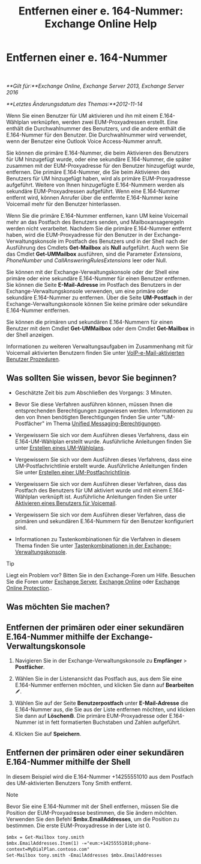 ﻿---
title: 'Entfernen einer e. 164-Nummer: Exchange Online Help'
TOCTitle: Entfernen einer e. 164-Nummer
ms:assetid: 17941918-7dc5-41a0-b540-09f2f907362b
ms:mtpsurl: https://technet.microsoft.com/de-de/library/JJ662759(v=EXCHG.150)
ms:contentKeyID: 50554783
ms.date: 05/23/2018
mtps_version: v=EXCHG.150
ms.translationtype: MT
---

# Entfernen einer e. 164-Nummer

 

_**Gilt für:**Exchange Online, Exchange Server 2013, Exchange Server 2016_

_**Letztes Änderungsdatum des Themas:**2012-11-14_

Wenn Sie einen Benutzer für UM aktivieren und ihn mit einem E.164-Wählplan verknüpfen, werden zwei EUM-Proxyadressen erstellt. Eine enthält die Durchwahlnummer des Benutzers, und die andere enthält die E.164-Nummer für den Benutzer. Die Durchwahlnummer wird verwendet, wenn der Benutzer eine Outlook Voice Access-Nummer anruft.

Sie können die primäre E.164-Nummer, die beim Aktivieren des Benutzers für UM hinzugefügt wurde, oder eine sekundäre E.164-Nummer, die später zusammen mit der EUM-Proxyadresse für den Benutzer hinzugefügt wurde, entfernen. Die primäre E.164-Nummer, die Sie beim Aktivieren des Benutzers für UM hinzugefügt haben, wird als primäre EUM-Proxyadresse aufgeführt. Weitere von Ihnen hinzugefügte E.164-Nummern werden als sekundäre EUM-Proxyadressen aufgeführt. Wenn eine E.164-Nummer entfernt wird, können Anrufer über die entfernte E.164-Nummer keine Voicemail mehr für den Benutzer hinterlassen.

Wenn Sie die primäre E.164-Nummer entfernen, kann UM keine Voicemail mehr an das Postfach des Benutzers senden, und Mailboxansageregeln werden nicht verarbeitet. Nachdem Sie die primäre E.164-Nummer entfernt haben, wird die EUM-Proxyadresse für den Benutzer in der Exchange-Verwaltungskonsole im Postfach des Benutzers und in der Shell nach der Ausführung des Cmdlets **Get-Mailbox** als **Null** aufgeführt. Auch wenn Sie das Cmdlet **Get-UMMailbox** ausführen, sind die Parameter *Extensions*, *PhoneNumber* und *CallAnsweringRulesExtensions* leer oder Null.

Sie können mit der Exchange-Verwaltungskonsole oder der Shell eine primäre oder eine sekundäre E.164-Nummer für einen Benutzer entfernen. Sie können die Seite **E-Mail-Adresse** im Postfach des Benutzers in der Exchange-Verwaltungskonsole verwenden, um eine primäre oder sekundäre E.164-Nummer zu entfernen. Über die Seite **UM-Postfach** in der Exchange-Verwaltungskonsole können Sie keine primäre oder sekundäre E.164-Nummer entfernen.

Sie können die primären und sekundären E.164-Nummern für einen Benutzer mit dem Cmdlet **Get-UMMailbox** oder dem Cmdlet **Get-Mailbox** in der Shell anzeigen.

Informationen zu weiteren Verwaltungsaufgaben im Zusammenhang mit für Voicemail aktivierten Benutzern finden Sie unter [VoIP-e-Mail-aktivierten Benutzer Prozeduren](voice-mail-enabled-user-procedures-exchange-2013-help.md).

## Was sollten Sie wissen, bevor Sie beginnen?

  - Geschätzte Zeit bis zum Abschließen des Vorgangs: 3 Minuten.

  - Bevor Sie diese Verfahren ausführen können, müssen Ihnen die entsprechenden Berechtigungen zugewiesen werden. Informationen zu den von Ihnen benötigten Berechtigungen finden Sie unter "UM-Postfächer" im Thema [Unified Messaging-Berechtigungen](unified-messaging-permissions-exchange-2013-help.md).

  - Vergewissern Sie sich vor dem Ausführen dieses Verfahrens, dass ein E.164-UM-Wählplan erstellt wurde. Ausführliche Anleitungen finden Sie unter [Erstellen eines UM-Wählplans](create-a-um-dial-plan-exchange-2013-help.md).

  - Vergewissern Sie sich vor dem Ausführen dieses Verfahrens, dass eine UM-Postfachrichtlinie erstellt wurde. Ausführliche Anleitungen finden Sie unter [Erstellen einer UM-Postfachrichtlinie](create-a-um-mailbox-policy-exchange-2013-help.md).

  - Vergewissern Sie sich vor dem Ausführen dieser Verfahren, dass das Postfach des Benutzers für UM aktiviert wurde und mit einem E.164-Wählplan verknüpft ist. Ausführliche Anleitungen finden Sie unter [Aktivieren eines Benutzers für Voicemail](enable-a-user-for-voice-mail-exchange-2013-help.md).

  - Vergewissern Sie sich vor dem Ausführen dieser Verfahren, dass die primären und sekundären E.164-Nummern für den Benutzer konfiguriert sind.

  - Informationen zu Tastenkombinationen für die Verfahren in diesem Thema finden Sie unter [Tastenkombinationen in der Exchange-Verwaltungskonsole](keyboard-shortcuts-in-the-exchange-admin-center-exchange-online-protection-help.md).


> [!TIP]
> Liegt ein Problem vor? Bitten Sie in den Exchange-Foren um Hilfe. Besuchen Sie die Foren unter <A href="https://go.microsoft.com/fwlink/p/?linkid=60612">Exchange Server</A>, <A href="https://go.microsoft.com/fwlink/p/?linkid=267542">Exchange Online</A> oder <A href="https://go.microsoft.com/fwlink/p/?linkid=285351">Exchange Online Protection</A>..



## Was möchten Sie machen?

## Entfernen der primären oder einer sekundären E.164-Nummer mithilfe der Exchange-Verwaltungskonsole

1.  Navigieren Sie in der Exchange-Verwaltungskonsole zu **Empfänger** \> **Postfächer**.

2.  Wählen Sie in der Listenansicht das Postfach aus, aus dem Sie eine E.164-Nummer entfernen möchten, und klicken Sie dann auf **Bearbeiten**![Bearbeitungssymbol](images/Bb124582.6f53ccb2-1f13-4c02-bea0-30690e6ea71d(EXCHG.150).gif "Bearbeitungssymbol").

3.  Wählen Sie auf der Seite **Benutzerpostfach** unter **E-Mail-Adresse** die E.164-Nummer aus, die Sie aus der Liste entfernen möchten, und klicken Sie dann auf **Löschen**![Löschen (Symbol)](images/JJ657511.14f639f6-61e8-4418-bbfb-0db14de9d2f5(EXCHG.150).gif "Löschen (Symbol)"). Die primäre EUM-Proxyadresse oder E.164-Nummer ist in fett formatierten Buchstaben und Zahlen aufgeführt.

4.  Klicken Sie auf **Speichern**.

## Entfernen der primären oder einer sekundären E.164-Nummer mithilfe der Shell

In diesem Beispiel wird die E.164-Nummer +14255551010 aus dem Postfach des UM-aktivierten Benutzers Tony Smith entfernt.


> [!NOTE]
> Bevor Sie eine E.164-Nummer mit der Shell entfernen, müssen Sie die Position der EUM-Proxyadresse bestimmen, die Sie ändern möchten. Verwenden Sie den Befehl <STRONG>$mbx.EmailAddresses</STRONG>, um die Position zu bestimmen. Die erste EUM-Proxyadresse in der Liste ist 0.



    $mbx = Get-Mailbox tony.smith
    $mbx.EmailAddresses.Item(1) -="eum:+14255551010;phone-context=MyDialPlan.contoso.com"
    Set-Mailbox tony.smith -EmailAddresses $mbx.EmailAddresses

